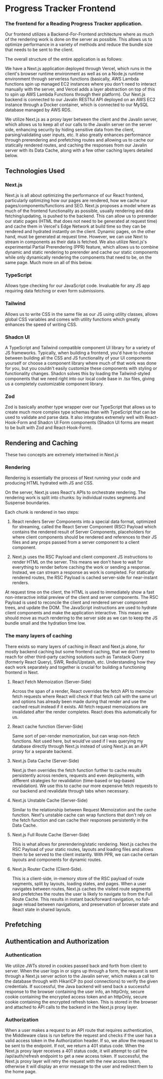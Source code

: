 # Progress Tracker Frontend


### The frontend for a Reading Progress Tracker application. 

Our frontend utilizes a Backend-For-Frontend architecture where as much of the rendering work is done on the server as possible. This allows us to optimize performance in a variety of methods and reduce the bundle size that needs to be sent to the client.

The overall structure of the entire application is as follows:

We have a Next.js application deployed through Vercel, which runs in the client's browser runtime environment as well as on a Node.js runtime environment through serverless functions (basically, AWS Lambda functions spin up managed EC2 instances where you don't need to interact manually with the server, and Vercel adds a layer abstraction on top of this to spin up AWS Lambda Functions through their platform). Our Next.js backend is connected to our Javalin RESTful API deployed on an AWS EC2 instance through a Docker container, which is connected to our MySQL database managed by AWS RDS. 

We utilize Next.js as a proxy layer between the client and the Javalin server, which allows us to keep all of our calls to the Javalin server on the server side, enhancing security by hiding sensitive data from the client, parsing/validating user inputs, etc. It also greatly enhances performance through prerendering and prefetching routes and allowing us to cache our statically rendered routes, and caching the responses from our Javalin server with its Data Cache, along with a few other caching layers detailed below.


## Technologies Used


### Next.js
Next.js is all about optimizing the performance of our React frontend, particularly optimizing how our pages are rendered, how we cache our pages/components/functions and SEO. Next.js proposes a model where as much of the frontend functionality as possible, usually rendering and data fetching/updating, is pushed to the backend. This can allow us to prerender our static pages (HTML that does not need to be generated at request time) and cache them in Vercel's Edge Network at build time so they can be rendered and hydrated instantly on the client. Dynamic pages, on the other hand, must be generated at request time. However, we can use Next to stream in components as their data is fetched. We also utilize Next.js's experimental Partial Prerendering (PPR) feature, which allows us to combine dynamic and static rendering to prerender and cache our static components while only dynamically rendering the components that need to be, on the same page. Much more on all of this below.

### TypeScript 
Allows type checking for our JavaScript code. Invaluable for any JS app requiring data fetching or even form submissions.

### Tailwind
Allows us to write CSS in the same file as our JS using utility classes, allows global CSS variables and comes with utility functions which greatly enhances the speed of writing CSS.

### Shadcn UI
A TypeScript and Tailwind compatible component UI library for a variety of JS frameworks. Typically, when building a frontend, you'd have to choose between building all the CSS and JS functionality of your UI components yourself or choose a component library where much of that work was done for you, but you couldn't easily customize these components with styling or functionality changes. Shadcn solves this by loading the Tailwind-styled components that we need right into our local code base in .tsx files, giving us a completely customizable component library.

### Zod 
Zod is basically another type wrapper over our TypeScript that allows us to create much more complex type schemas than with TypeScript that can be used to validate and parse data. It also integrates extremely well with React-Hook-Form and Shadcn UI Form components (Shadcn UI forms are meant to be built with Zod and React-Hook-Form).


## Rendering and Caching


These two concepts are extremely intertwined in Next.js

### Rendering

Rendering is essentially the process of Next running your code and producing HTML hydrated with JS and CSS. 

On the server, Next.js uses React's APIs to orchestrate rendering. The rendering work is split into chunks: by individual routes segments and Suspense boundaries. 

Each chunk is rendered in two steps:

1. React renders Server Components into a special data format, optimized for streaming, called the React Server Component (RSC) Payload which contains the rendered result of Server Components, placeholders for where client components should be rendered and references to their JS files and any props passed from a server component to a client component.
   
2. Next.js uses the RSC Payload and client component JS instructions to render HTML on the server. This means we don't have to wait for everything to render before caching the work or sending a response. Instead, we can stream a response as work is completed. For statically rendered routes, the RSC Payload is cached server-side for near-instant renders. 

At request time on the client, the HTML is used to immediately show a fast non-interactive initial preview of the client and server components.
The RSC Payload is used to reconcile the client and rendered server component trees, and update the DOM.
The JavaScript instructions are used to hydrate client components and make the application interactive.
This means we should move as much rendering to the server side as we can to keep the JS bundle small and the hydration time low. 


### The many layers of caching


There exists so many layers of caching in React and Next.js alone, for mostly backend caching but some frontend caching, that we don't need to reach for other third-party caching solutions such as Tanstack Query (formerly React Query), SWR, Redis/Upstash, etc. Understanding how they each work separately and together is crucial for building a functioning frontend in Next.

1. React Fetch Memoization (Server-Side)
  
   Across the span of a render, React overrides the fetch API to memoize fetch requests where React will check if that fetch call with the same url and options has already been made during that render and use the cached result instead if it exists. All fetch request memoizations are invalidated after the render completes. React does this automatically for us.
   
2. React cache function (Server-Side)

   Same sort of per-render memorization, but can wrap non-fetch functions. Not used here, but would've used if I was querying my database directly through Next.js instead of using Next.js as an API proxy for a separate backend.

3. Next.js Data Cache (Server-Side)

   Next.js then overrides the fetch function further to cache results persistently across renders, requests and even deployments, with different strategies for revalidation (time-based or tag-based revalidation). We use this to cache our more expensive fetch requests to our backend and revalidate through tabs when necessary.

4. Next.js Unstable Cache (Server-Side)

   Similar to the relationship between Request Memoization and the cache function. Next's unstable cache can wrap functions that don't rely on the fetch function and can cache their responses persistently in the Data Cache.

5. Next.js Full Route Cache (Server-Side)

   This is what allows for prerendering/static rendering. Next.js caches the RSC Payload of your static routes, layouts and loading files and allows them to be served to the client instantly. With PPR, we can cache certain layouts and components for dynamic routes.

5. Next.js Router Cache (Client-Side).
   
   This is a client-side, in-memory store of the RSC payload of route segments, split by layouts, loading states, and pages. When a user navigates between routes, Next.js caches the visited route segments and prefetches the routes the user is likely to navigate to from the Full Route Cache. This results in instant back/forward navigation, no full-page reload between navigations, and preservation of browser state and React state in shared layouts.


## Prefetching



## Authentication and Authorization


### Authentication

We utilize JWTs stored in cookies passed back and forth from client to server. When the user logs in or signs up through a form, the request is sent through a Next.js server action to the Javalin server, which makes a call to the database through with HikariCP (to pool connections) to verify the given credentials. If successful, the Java backend will send back a successful response to the browser containing the user info, an httpOnly, secure cookie containing the encrypted access token and an httpOnly, secure cookie containing the encrypted refresh token. This is stored in the browser and attached to API calls to the backend in the Next.js proxy layer.

### Authorization

When a user makes a request to an API route that requires authentication, the Middleware class is run before the request and checks if the user has a valid access token in the Authorization header. If so, we allow the request to be sent to the endpoint. If not, we return a 401 status code. When the Next.js proxy layer receives a 401 status code, it will attempt to call the /api/auth/refresh endpoint to get a new access token. If successful, the Next.js proxy layer will retry the request with the new access token, otherwise it will display an error message to the user and redirect them to the home page.



















